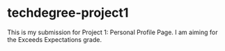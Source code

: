 # techdegree-project1

This is my submission for Project 1: Personal Profile Page. 
I am aiming for the Exceeds Expectations grade.

